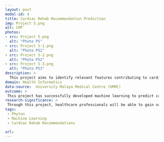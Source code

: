```yaml
---
layout: post
modal-id: 4
title: Cardiac Rehab Recommendation Prediction
img: Project 5.png
alt: CRP
photos:
- src: Project 5.png
  alt: "Photo P5"
- src: Project 5-1.png
  alt: "Photo P51"
- src: Project 5-2.png
  alt: "Photo P52"
- src: Project 5-3.png
  alt: "Photo P53"
description: >
  This project aims to identify relevant features contributing to cardiac rehabilitation recommendations plan and to develop machine learning models to predict cardiac rehabilitation recommendations plan.
domain: Health Informatics
data-source:  University Malaya Medical Centre (UMMC)
outcome: >
 This project has successfully developed machine learning to predict cardiac rehab recommendation by using seven different algorithms. As a result, integration of 10 features selected by filter method: Mutual Information and AdaBoost model demonstrated the best performance with accuracy of 0.951. Additionally, the techniques employed in this study may contribute to enhance cardiac rehabilitation recommendations prediction as model performance in this study has exceeded the performance of previous similar studies by Lofaro et al., (2016) and Van Tuijin et al., (2023).
research-significance: >
 Through this project, healthcare professionals will be able to gain valuable information to assist in making well-informed decisions about treatment options and adjustments. Besides, identifying key features that contribute to cardiac rehabilitation recommendations may help patients to achieve better outcomes.
tags:
 - Phyton
 - Machine Learning
 - Cardiac Rehab Recommendations

url: 
---
```

